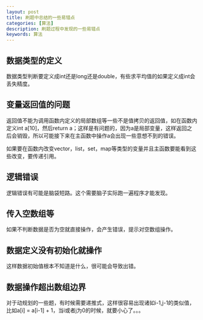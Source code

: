 ```yaml
---
layout: post
title: 刷题中总结的一些易错点
categories: [算法]
description: 刷题过程中发现的一些易错点
keywords: 算法
---
```


## 数据类型的定义

数据类型判断要定义成int还是long还是double，有些求平均值的如果定义成int会丢失精度。

## 变量返回值的问题

返回值不能为调用函数内定义的局部数组等一些不是值拷贝的返回值，如在函数内定义int a[10]，然后return a；这样是有问题的，因为a是局部变量，这样返回之后会销毁，所以可能接下来在主函数中操作a会出现一些意想不到的错误。

如果要在函数内改变vector，list，set，map等类型的变量并且主函数要能看到这些改变，要传递引用。

## 逻辑错误

逻辑错误有可能是脑袋短路。这个需要脑子实际跑一遍程序才能发现。

## 传入空数组等

如果不判断数据是否为空就直接操作，会产生错误，提示对空数组操作。

## 数据定义没有初始化就操作

这样数据初始值根本不知道是什么，很可能会导致出错。

## 数据操作超出数组边界

对于动规划的一些题，有时候需要递推式，这样很容易出现诸如i-1,j-1的类似值，比如a[i] = a[i-1] + 1，当i或者j为0的时候，就要小心了。。。

